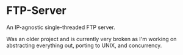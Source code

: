 # FTP-Server

An IP-agnostic single-threaded FTP server.

Was an older project and is currently very broken as I'm working on abstracting everything out, porting to UNIX, and concurrency.
